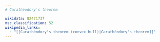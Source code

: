 ```yaml
---
# Carathéodory's theorem

wikidata: Q2471737
msc_classification: 52
wikipedia_links:
  - "[[Carathéodory's theorem (convex hull)|Carathéodory's theorem]]"
---
```

